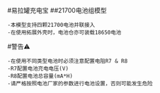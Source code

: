 #易拉罐充电宝
##21700电池组模型

    -本模型支持四颗21700电池并联接入
    -在使用拓展外壳时，电池仓亦可装载18650电池
    
#警告⚠️

    -在使用不同类型电池时必须注意配置电阻R7 & R8
    -R7配置电池充电电压(V)
    -R8配置电池总容量(mA*H)
    -请严格按照电池厂家的参数进行电池设置，否则可能发生危险
